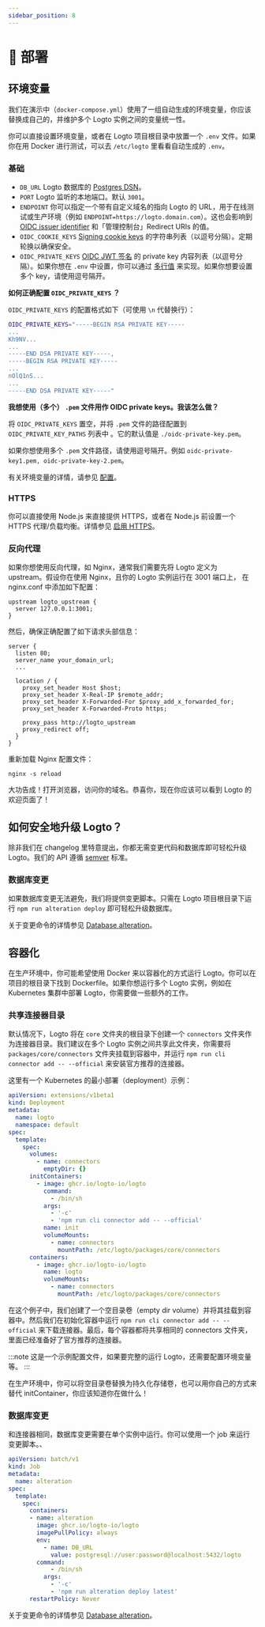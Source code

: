 ```yaml
---
sidebar_position: 8
---
```


# 🚀 部署

## 环境变量

我们在演示中（`docker-compose.yml`）使用了一组自动生成的环境变量，你应该替换成自己的，并维护多个 Logto 实例之间的变量统一性。

你可以直接设置环境变量，或者在 Logto 项目根目录中放置一个 `.env` 文件。如果你在用 Docker 进行测试，可以去 `/etc/logto` 里看看自动生成的 `.env`。

### 基础

- `DB_URL` Logto 数据库的 [Postgres DSN](https://www.postgresql.org/docs/14/libpq-connect.html#id-1.7.3.8.3.6)。
- `PORT` Logto 监听的本地端口。默认 `3001`。
- `ENDPOINT` 你可以指定一个带有自定义域名的指向 Logto 的 URL，用于在线测试或生产环境（例如 `ENDPOINT=https://logto.domain.com`）。这也会影响到 [OIDC issuer identifier](https://openid.net/specs/openid-connect-core-1_0.html#IssuerIdentifier) 和「管理控制台」Redirect URIs 的值。
- `OIDC_COOKIE_KEYS` [Signing cookie keys](https://github.com/panva/node-oidc-provider/blob/main/docs/README.md#cookieskeys) 的字符串列表（以逗号分隔）。定期轮换以确保安全。
- `OIDC_PRIVATE_KEYS` [OIDC JWT 签名](https://openid.net/specs/openid-connect-core-1_0.html#Signing) 的 private key 内容列表（以逗号分隔）。如果你想在 `.env` 中设置，你可以通过 [多行值](https://github.com/motdotla/dotenv#multiline-values) 来实现。如果你想要设置多个 key，请使用逗号隔开。

**如何正确配置 `OIDC_PRIVATE_KEYS` ？**

`OIDC_PRIVATE_KEYS` 的配置格式如下（可使用 `\n` 代替换行）：

```bash
OIDC_PRIVATE_KEYS="-----BEGIN RSA PRIVATE KEY-----
...
Kh9NV...
...
-----END DSA PRIVATE KEY-----,
-----BEGIN RSA PRIVATE KEY-----
...
nOlQ1nS...
...
-----END DSA PRIVATE KEY-----"
```

**我想使用（多个） `.pem` 文件用作 OIDC private keys。我该怎么做？**

将 `OIDC_PRIVATE_KEYS` 置空，并将 `.pem` 文件的路径配置到 `OIDC_PRIVATE_KEY_PATHS` 列表中 。它的默认值是 `./oidc-private-key.pem`。

如果你想使用多个 `.pem` 文件路径，请使用逗号隔开。例如 `oidc-private-key1.pem, oidc-private-key-2.pem`。

有关环境变量的详情，请参见 [配置](../../references/core/configuration.md)。

### HTTPS

你可以直接使用 Node.js 来直接提供 HTTPS，或者在 Node.js 前设置一个 HTTPS 代理/负载均衡。详情参见 [启用 HTTPS](../../references/core/configuration.md#启用-https)。

### 反向代理

如果你想使用反向代理，如 Nginx，通常我们需要先将 Logto 定义为 upstream。假设你在使用 Nginx，且你的 Logto 实例运行在 3001 端口上，
在 nginx.conf 中添加如下配置：

```
upstream logto_upstream {
  server 127.0.0.1:3001;
}
```

然后，确保正确配置了如下请求头部信息：

```
server {
  listen 80;
  server_name your_domain_url;
  ...

  location / {
    proxy_set_header Host $host;
    proxy_set_header X-Real-IP $remote_addr;
    proxy_set_header X-Forwarded-For $proxy_add_x_forwarded_for;
    proxy_set_header X-Forwarded-Proto https;

    proxy_pass http://logto_upstream
    proxy_redirect off;
  }
}
```

重新加载 Nginx 配置文件：

```
nginx -s reload
```

大功告成！打开浏览器，访问你的域名。恭喜你，现在你应该可以看到 Logto 的欢迎页面了！

## 如何安全地升级 Logto？

除非我们在 changelog 里特意提出，你都无需变更代码和数据库即可轻松升级 Logto。我们的 API 遵循 [semver](https://semver.org/) 标准。

### 数据库变更

如果数据库变更无法避免，我们将提供变更脚本。只需在 Logto 项目根目录下运行 `npm run alteration deploy` 即可轻松升级数据库。

关于变更命令的详情参见 [Database alteration](/docs/tutorials/using-cli/database-alteration)。

## 容器化

在生产环境中，你可能希望使用 Docker 来以容器化的方式运行 Logto。你可以在项目的根目录下找到 Dockerfile。如果你想运行多个 Logto 实例，例如在 Kubernetes 集群中部署 Logto，你需要做一些额外的工作。

### 共享连接器目录

默认情况下，Logto 将在 `core` 文件夹的根目录下创建一个 `connectors` 文件夹作为连接器目录。我们建议在多个 Logto 实例之间共享此文件夹，你需要将 `packages/core/connectors` 文件夹挂载到容器中，并运行 `npm run cli connector add -- --official` 来安装官方推荐的连接器。

这里有一个 Kubernetes 的最小部署（deployment）示例：

```yaml
apiVersion: extensions/v1beta1
kind: Deployment
metadata:
  name: logto
  namespace: default
spec:
  template:
    spec:
      volumes:
        - name: connectors
          emptyDir: {}
      initContainers:
        - image: ghcr.io/logto-io/logto
          command:
            - /bin/sh
          args:
            - '-c'
            - 'npm run cli connector add -- --official'
          name: init
          volumeMounts:
            - name: connectors
              mountPath: /etc/logto/packages/core/connectors
      containers:
        - image: ghcr.io/logto-io/logto
          name: logto
          volumeMounts:
            - name: connectors
              mountPath: /etc/logto/packages/core/connectors
```

在这个例子中，我们创建了一个空目录卷（empty dir volume）并将其挂载到容器中。然后我们在初始化容器中运行 `npm run cli connector add -- --official` 来下载连接器。最后，每个容器都将共享相同的 connectors 文件夹，里面已经准备好了官方推荐的连接器。

:::note
这是一个示例配置文件，如果要完整的运行 Logto，还需要配置环境变量等。
:::

在生产环境中，你可以将空目录卷替换为持久化存储卷，也可以用你自己的方式来替代 initContainer，你应该知道你在做什么！

### 数据库变更

和连接器相同，数据库变更需要在单个实例中运行。你可以使用一个 job 来运行变更脚本。、

```yaml
apiVersion: batch/v1
kind: Job
metadata:
  name: alteration
spec:
  template:
    spec:
      containers:
      - name: alteration
        image: ghcr.io/logto-io/logto
        imagePullPolicy: always
        env:
          - name: DB_URL
            value: postgresql://user:password@localhost:5432/logto
        command:
            - /bin/sh
          args:
            - '-c'
            - 'npm run alteration deploy latest'
      restartPolicy: Never
```

关于变更命令的详情参见 [Database alteration](/docs/tutorials/using-cli/database-alteration)。
